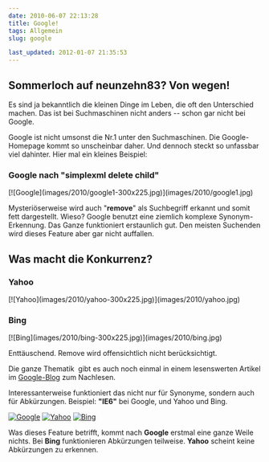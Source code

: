 ```yaml
---
date: 2010-06-07 22:13:28
title: Google!
tags: Allgemein
slug: google

last_updated: 2012-01-07 21:35:53
---
```


<h2>Sommerloch auf neunzehn83? Von wegen!</h2>
Es sind ja bekanntlich die kleinen Dinge im Leben, die oft den Unterschied machen. Das ist bei Suchmaschinen nicht anders -- schon gar nicht bei Google.

Google ist nicht umsonst die Nr.1 unter den Suchmaschinen. Die Google-Homepage kommt so unscheinbar daher. Und dennoch steckt so unfassbar viel dahinter. Hier mal ein kleines Beispiel:
<h3>Google nach "simplexml delete child"</h3>
[![Google](images/2010/google1-300x225.jpg)](images/2010/google1.jpg)

Mysteriöserweise wird auch "<strong>remove</strong>" als Suchbegriff erkannt und somit fett dargestellt. Wieso? Google benutzt eine ziemlich komplexe Synonym-Erkennung. Das Ganze funktioniert erstaunlich gut. Den meisten Suchenden wird dieses Feature aber gar nicht auffallen.
<h2>Was macht die Konkurrenz?</h2>
<h3>Yahoo</h3>
[![Yahoo](images/2010/yahoo-300x225.jpg)](images/2010/yahoo.jpg)
<h3>Bing</h3>
[![Bing](images/2010/bing-300x225.jpg)](images/2010/bing.jpg)

Enttäuschend. Remove wird offensichtlich nicht berücksichtigt.

Die ganze Thematik  gibt es auch noch einmal in einem lesenswerten Artikel im <a href="http://googleblog.blogspot.com/2010/01/helping-computers-understand-language.html">Google-Blog</a> zum Nachlesen.

Interessanterweise funktioniert das nicht nur für Synonyme, sondern auch für Abkürzungen. Beispiel: <strong>"IE6"</strong> bei Google, und Yahoo und Bing.
 
[![Google](images/2010/google2-150x150.jpg)](images/2010/google2.jpg) [![Yahoo](images/2010/yahoo2-150x150.jpg)](images/2010/yahoo2.jpg) [![Bing](images/2010/bing2-150x150.jpg)](images/2010/bing2.jpg)

Was dieses Feature betrifft, kommt nach <strong>Google</strong> erstmal eine ganze Weile nichts. Bei <strong>Bing</strong> funktionieren Abkürzungen teilweise. <strong>Yahoo</strong> scheint keine Abkürzungen zu erkennen. 